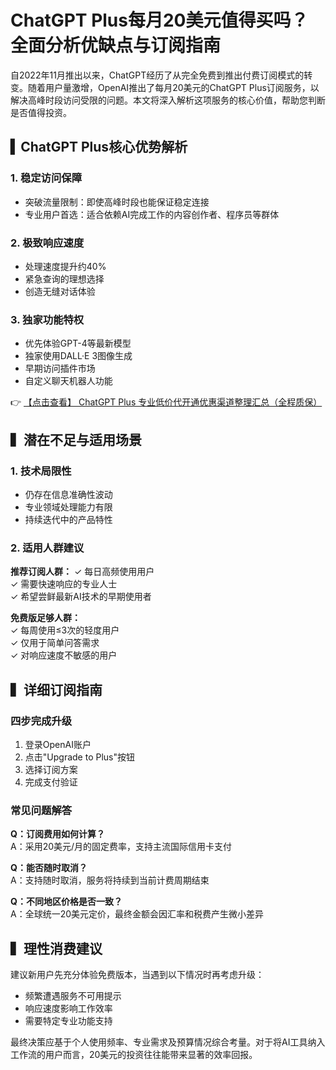 # ChatGPT Plus每月20美元值得买吗？全面分析优缺点与订阅指南

自2022年11月推出以来，ChatGPT经历了从完全免费到推出付费订阅模式的转变。随着用户量激增，OpenAI推出了每月20美元的ChatGPT Plus订阅服务，以解决高峰时段访问受限的问题。本文将深入解析这项服务的核心价值，帮助您判断是否值得投资。

## ▍ChatGPT Plus核心优势解析

### 1. 稳定访问保障
- 突破流量限制：即使高峰时段也能保证稳定连接
- 专业用户首选：适合依赖AI完成工作的内容创作者、程序员等群体

### 2. 极致响应速度
- 处理速度提升约40%
- 紧急查询的理想选择
- 创造无缝对话体验

### 3. 独家功能特权
- 优先体验GPT-4等最新模型
- 独家使用DALL·E 3图像生成
- 早期访问插件市场
- 自定义聊天机器人功能

👉 [【点击查看】 ChatGPT Plus 专业低价代开通优惠渠道整理汇总（全程质保）](https://bit.ly/DaiKai)

## ▍潜在不足与适用场景

### 1. 技术局限性
- 仍存在信息准确性波动
- 专业领域处理能力有限
- 持续迭代中的产品特性

### 2. 适用人群建议
**推荐订阅人群：**
✓ 每日高频使用用户  
✓ 需要快速响应的专业人士  
✓ 希望尝鲜最新AI技术的早期使用者  

**免费版足够人群：**  
✓ 每周使用≤3次的轻度用户  
✓ 仅用于简单问答需求  
✓ 对响应速度不敏感的用户  

## ▍详细订阅指南

### 四步完成升级
1. 登录OpenAI账户
2. 点击"Upgrade to Plus"按钮
3. 选择订阅方案
4. 完成支付验证

### 常见问题解答
**Q：订阅费用如何计算？**  
A：采用20美元/月的固定费率，支持主流国际信用卡支付  

**Q：能否随时取消？**  
A：支持随时取消，服务将持续到当前计费周期结束  

**Q：不同地区价格是否一致？**  
A：全球统一20美元定价，最终金额会因汇率和税费产生微小差异  

## ▍理性消费建议

建议新用户先充分体验免费版本，当遇到以下情况时再考虑升级：
- 频繁遭遇服务不可用提示
- 响应速度影响工作效率
- 需要特定专业功能支持

最终决策应基于个人使用频率、专业需求及预算情况综合考量。对于将AI工具纳入工作流的用户而言，20美元的投资往往能带来显著的效率回报。
